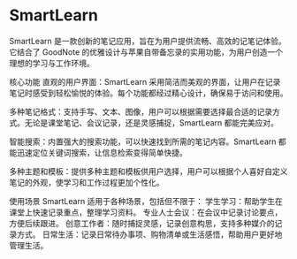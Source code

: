 # SmartLearn
SmartLearn 是一款创新的笔记应用，旨在为用户提供流畅、高效的记笔记体验。它结合了 GoodNote 的优雅设计与苹果自带备忘录的实用功能，为用户创造一个理想的学习与工作环境。

核心功能
直观的用户界面：SmartLearn 采用简洁而美观的界面，让用户在记录笔记时感受到轻松愉悦的体验。每个功能都经过精心设计，确保易于访问和使用。

多种笔记格式：支持手写、文本、图像，用户可以根据需要选择最合适的记录方式。无论是课堂笔记、会议记录，还是灵感捕捉，SmartLearn 都能完美应对。

智能搜索：内置强大的搜索功能，可以快速找到所需的笔记内容。SmartLearn 都能迅速定位关键词搜索，让信息检索变得简单快捷。

多种主题和模板：提供多种主题和模板供用户选择，用户可以根据个人喜好自定义笔记的外观，使学习和工作过程更加个性化。

使用场景
SmartLearn 适用于各种场景，包括但不限于：
学生学习：帮助学生在课堂上快速记录重点，整理学习资料。
专业人士会议：在会议中记录讨论要点，方便后续跟进。
创意工作者：随时捕捉灵感，记录创意构思，支持多种媒介的记录方式。
日常生活：记录日常待办事项、购物清单或生活感悟，帮助用户更好地管理生活。
